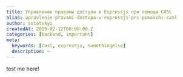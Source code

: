 ```yaml
---
title: Управление правами доступа в Expressjs при помощи CASL
alias: upravlenie-pravami-dostupa-v-expressjs-pri-pomoschi-casl
author: sstotskyi
createdAt: 2019-02-12T08:08:00.Z
categories: [backend, important]
meta:
  keywords: [casl, expressjs, somethingelse]
  description: ~
---
```


test me here!
<summary-cut/>
